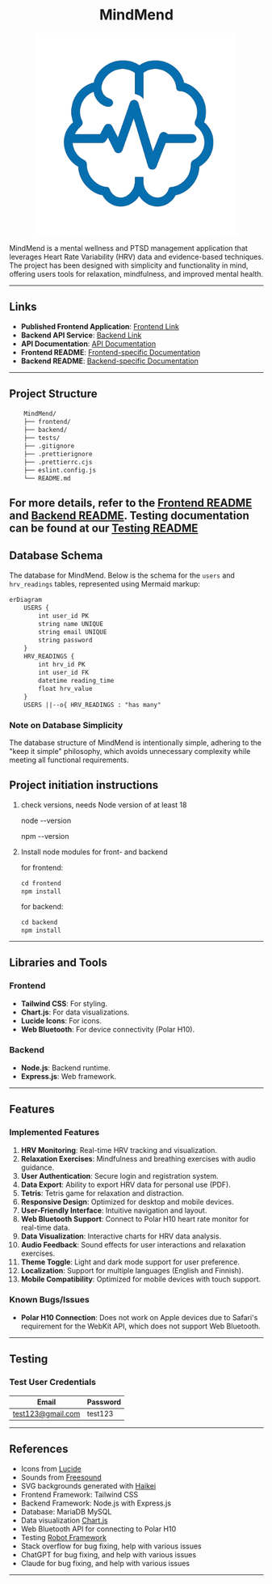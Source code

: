 <div align="center">
   <h1>MindMend</h1>
   <img src="frontend/public/images/mmlogo.webp" alt="MindMend Logo" width="400"/>
</div>

MindMend is a mental wellness and PTSD management application that leverages Heart Rate Variability (HRV) data and evidence-based techniques. The project has been designed with simplicity and functionality in mind, offering users tools for relaxation, mindfulness, and improved mental health.

---

## Links

- **Published Frontend Application**: [Frontend Link](#)
- **Backend API Service**: [Backend Link](#)
- **API Documentation**: [API Documentation](#)
- **Frontend README**: [Frontend-specific Documentation](frontend/README.md)
- **Backend README**: [Backend-specific Documentation](backend/README.md)

---

## Project Structure

```
    MindMend/
    ├── frontend/
    ├── backend/
    ├── tests/
    ├── .gitignore
    ├── .prettierignore
    ├── .prettierrc.cjs
    ├── eslint.config.js
    └── README.md
```

For more details, refer to the [Frontend README](frontend/README.md) and [Backend README](backend/README.md).
Testing documentation can be found at our [Testing README](tests/README.md)
---

## Database Schema

The database for MindMend. Below is the schema for the `users` and `hrv_readings` tables, represented using Mermaid markup:

````mermaid
erDiagram
    USERS {
        int user_id PK
        string name UNIQUE
        string email UNIQUE
        string password
    }
    HRV_READINGS {
        int hrv_id PK
        int user_id FK
        datetime reading_time
        float hrv_value
    }
    USERS ||--o{ HRV_READINGS : "has many"
````
### Note on Database Simplicity

The database structure of MindMend is intentionally simple, adhering to the "keep it simple" philosophy, which avoids unnecessary complexity while meeting all functional requirements.


## Project initiation instructions

1.  check versions, needs Node version of at least 18

    node --version

    npm --version

2.  Install node modules for front- and backend

    for frontend:

        cd frontend
        npm install

    for backend:

        cd backend
        npm install



---

## Libraries and Tools

### Frontend
- **Tailwind CSS**: For styling.
- **Chart.js**: For data visualizations.
- **Lucide Icons**: For icons.
- **Web Bluetooth**: For device connectivity (Polar H10).

### Backend
- **Node.js**: Backend runtime.
- **Express.js**: Web framework.

---

## Features

### Implemented Features
1. **HRV Monitoring**: Real-time HRV tracking and visualization.
2. **Relaxation Exercises**: Mindfulness and breathing exercises with audio guidance.
3. **User Authentication**: Secure login and registration system.
4. **Data Export**: Ability to export HRV data for personal use (PDF).
5. **Tetris**: Tetris game for relaxation and distraction.
6. **Responsive Design**: Optimized for desktop and mobile devices.
7. **User-Friendly Interface**: Intuitive navigation and layout.
8. **Web Bluetooth Support**: Connect to Polar H10 heart rate monitor for real-time data.
9. **Data Visualization**: Interactive charts for HRV data analysis.
10. **Audio Feedback**: Sound effects for user interactions and relaxation exercises.
11. **Theme Toggle**: Light and dark mode support for user preference.
12. **Localization**: Support for multiple languages (English and Finnish).
13. **Mobile Compatibility**: Optimized for mobile devices with touch support.

### Known Bugs/Issues
- **Polar H10 Connection**: Does not work on Apple devices due to Safari's requirement for the WebKit API, which does not support Web Bluetooth.

---


## Testing

### Test User Credentials

| Email             | Password |
|-------------------|----------|
| test123@gmail.com | test123  |

---

## References

- Icons from [Lucide](https://lucide.dev/)
- Sounds from [Freesound](https://freesound.org/)
- SVG backgrounds generated with [Haikei](https://haikei.app)
- Frontend Framework: Tailwind CSS
- Backend Framework: Node.js with Express.js
- Database: MariaDB MySQL
- Data visualization [Chart.js](https://www.chartjs.org/)
- Web Bluetooth API for connecting to Polar H10
- Testing [Robot Framework](https://robotframework.org/)
- Stack overflow for bug fixing, help with various issues
- ChatGPT for bug fixing, and help with various issues
- Claude for bug fixing, and help with various issues

---
